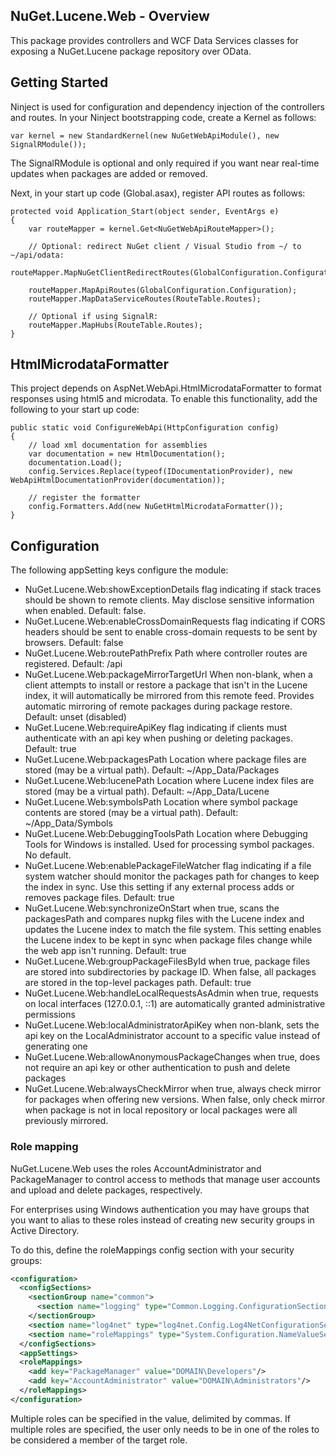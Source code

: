 ## NuGet.Lucene.Web - Overview

This package provides controllers and WCF Data Services
classes for exposing a NuGet.Lucene package repository
over OData.

## Getting Started

Ninject is used for configuration and dependency injection
of the controllers and routes. In your Ninject bootstrapping
code, create a Kernel as follows:

    var kernel = new StandardKernel(new NuGetWebApiModule(), new SignalRModule());

The SignalRModule is optional and only required if you want
near real-time updates when packages are added or removed.

Next, in your start up code (Global.asax), register API routes
as follows:

    protected void Application_Start(object sender, EventArgs e)
    {
        var routeMapper = kernel.Get<NuGetWebApiRouteMapper>();

		// Optional: redirect NuGet client / Visual Studio from ~/ to ~/api/odata:
        routeMapper.MapNuGetClientRedirectRoutes(GlobalConfiguration.Configuration);

        routeMapper.MapApiRoutes(GlobalConfiguration.Configuration);
        routeMapper.MapDataServiceRoutes(RouteTable.Routes);

        // Optional if using SignalR:
        routeMapper.MapHubs(RouteTable.Routes);
    }

## HtmlMicrodataFormatter

This project depends on AspNet.WebApi.HtmlMicrodataFormatter to format responses
using html5 and microdata. To enable this functionality, add the following
to your start up code:

    public static void ConfigureWebApi(HttpConfiguration config)
	{
	    // load xml documentation for assemblies
        var documentation = new HtmlDocumentation();
        documentation.Load();
        config.Services.Replace(typeof(IDocumentationProvider), new WebApiHtmlDocumentationProvider(documentation));

		// register the formatter
        config.Formatters.Add(new NuGetHtmlMicrodataFormatter());
    }


## Configuration

The following appSetting keys configure the module:

* NuGet.Lucene.Web:showExceptionDetails flag indicating if stack traces should be shown to remote clients. May disclose sensitive
information when enabled. Default: false.
* NuGet.Lucene.Web:enableCrossDomainRequests flag indicating if CORS headers should be sent to enable cross-domain requests to be sent by browsers. Default: false
* NuGet.Lucene.Web:routePathPrefix Path where controller routes are registered. Default: /api
* NuGet.Lucene.Web:packageMirrorTargetUrl When non-blank, when a client attempts to install or restore a package that isn't in the Lucene index, it will automatically be mirrored from this remote feed. Provides automatic mirroring of remote packages during package restore. Default: unset (disabled)
* NuGet.Lucene.Web:requireApiKey flag indicating if clients must authenticate with an api key when pushing or deleting packages. Default: true
* NuGet.Lucene.Web:packagesPath Location where package files are stored (may be a virtual path). Default: ~/App_Data/Packages
* NuGet.Lucene.Web:lucenePath Location where Lucene index files are stored (may be a virtual path). Default: ~/App_Data/Lucene
* NuGet.Lucene.Web:symbolsPath Location where symbol package contents are stored (may be a virtual path). Default: ~/App_Data/Symbols
* NuGet.Lucene.Web:DebuggingToolsPath Location where Debugging Tools for Windows is installed. Used for processing symbol packages. No default.
* NuGet.Lucene.Web:enablePackageFileWatcher flag indicating if a file system watcher should monitor the packages path for changes to keep the index in sync. Use this setting if any external process adds or removes package files. Default: true
* NuGet.Lucene.Web:synchronizeOnStart when true, scans the packagesPath and compares nupkg files with the Lucene index and updates the Lucene index to match the file system. This setting enables the Lucene index to be kept in sync when package files change while the web app isn't running. Default: true
* NuGet.Lucene.Web:groupPackageFilesById when true, package files are stored into subdirectories by package ID. When false, all packages are stored in the top-level packages path. Default: true
* NuGet.Lucene.Web:handleLocalRequestsAsAdmin when true, requests on local interfaces (127.0.0.1, ::1) are automatically granted administrative permissions
* NuGet.Lucene.Web:localAdministratorApiKey when non-blank, sets the api key on the LocalAdministrator account to a specific value instead of generating one
* NuGet.Lucene.Web:allowAnonymousPackageChanges when true, does not require an api key or other authentication to push and delete packages
* NuGet.Lucene.Web:alwaysCheckMirror when true, always check mirror for packages when offering new versions. When false, only check mirror when package is not in local repository or local packages were all previously mirrored.

### Role mapping

NuGet.Lucene.Web uses the roles AccountAdministrator and PackageManager to control
access to methods that manage user accounts and upload and delete packages, respectively.

For enterprises using Windows authentication you may have groups that you want to alias
to these roles instead of creating new security groups in Active Directory.

To do this, define the roleMappings config section with your security groups:

```xml
<configuration>
  <configSections>
    <sectionGroup name="common">
      <section name="logging" type="Common.Logging.ConfigurationSectionHandler, Common.Logging" />
    </sectionGroup>
    <section name="log4net" type="log4net.Config.Log4NetConfigurationSectionHandler, log4net" />
    <section name="roleMappings" type="System.Configuration.NameValueSectionHandler" />
  </configSections>
  <appSettings>
  <roleMappings>
    <add key="PackageManager" value="DOMAIN\Developers"/>
    <add key="AccountAdministrator" value="DOMAIN\Administrators"/>
  </roleMappings>
</configuration>
```

Multiple roles can be specified in the value, delimited by commas.
If multiple roles are specified, the user only needs to be in one
of the roles to be considered a member of the target role.
